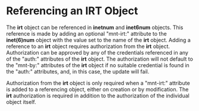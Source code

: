 # Referencing an IRT Object

The **irt** object can be referenced in **inetnum** and **inet6num** objects. This reference is made by adding an optional "mnt-irt:" attribute to the **inet(6)num** object with the value set to the name of the **irt** object. Adding a reference to an **irt** object requires authorization from the **irt** object. Authorization can be approved by any of the credentials referenced in any of the "auth:" attributes of the **irt** object. The authorization will not default to the "mnt-by:" attributes of the **irt** object if no suitable credential is found in the "auth:" attributes, and, in this case, the update will fail.

Authorization from the **irt** object is only required when a "mnt-irt:" attribute is added to a referencing object, either on creation or by modification. The **irt** authorization is required in addition to the authorization of the individual object itself.